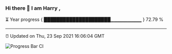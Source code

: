### Hi there 👋 I am Harry , 

⏳ Year progress { █████████████████████▁▁▁▁▁▁▁▁▁ } 72.79 %

---

⏰ Updated on Thu, 23 Sep 2021 16:06:04 GMT

![Progress Bar CI](https://github.com/duykhang68/duykhang68/workflows/Progress%20Bar%20CI/badge.svg)
